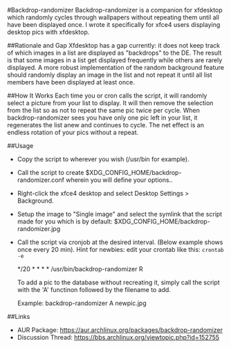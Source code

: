 #Backdrop-randomizer
Backdrop-randomizer is a companion for xfdesktop which randomly cycles through wallpapers without repeating them until all have been displayed once. I wrote it specifically for xfce4 users displaying desktop pics with xfdesktop.

##Rationale and Gap
Xfdesktop has a gap currently: it does not keep track of which images in a list are displayed as "backdrops" to the DE.  The result is that some images in a list get displayed frequently while others are rarely displayed.  A more robust implementation of the random background feature should randomly display an image in the list and not repeat it until all list members have been displayed at least once.

##How It Works
Each time you or cron calls the script, it will randomly select a picture from your list to display. It will then remove the selection from the list so as not to repeat the same pic twice per cycle. When backdrop-randomizer sees you have only one pic left in your list, it regenerates the list anew and continues to cycle. The net effect is an endless rotation of your pics without a repeat.

##Usage
* Copy the script to wherever you wish (/usr/bin for example).
* Call the script to create $XDG_CONFIG_HOME/backdrop-randomizer.conf wherein you will define your options..
* Right-click the xfce4 desktop and select Desktop Settings > Background.
* Setup the image to "Single image" and select the symlink that the script made for you which is by default: $XDG_CONFIG_HOME/backdrop-randomizer.jpg
* Call the script via cronjob at the desired interval. (Below example shows once every 20 min). Hint for newbies: edit your crontab like this: `crontab -e`
  
	*/20 * * * *  /usr/bin/backdrop-randomizer R

	To add a pic to the database without recreating it, simply call the script with the 'A' functinon followed by the filename to add.

	Example: backdrop-randomizer A newpic.jpg

##Links
* AUR Package: https://aur.archlinux.org/packages/backdrop-randomizer
* Discussion Thread: https://bbs.archlinux.org/viewtopic.php?id=152755
